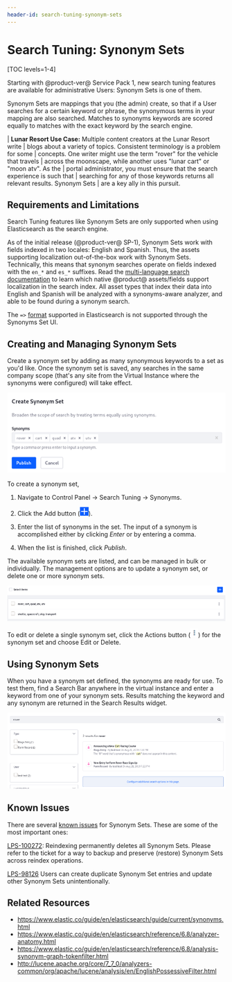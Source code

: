 ```yaml
---
header-id: search-tuning-synonym-sets
---
```


# Search Tuning: Synonym Sets

[TOC levels=1-4]

Starting with @product-ver@ Service Pack 1, new search tuning features are
available for administrative Users: Synonym Sets is one of them.

Synonym Sets are mappings that you (the admin) create, so that if a User
searches for a certain keyword or phrase, the synonymous terms in your mapping
are also searched. Matches to synonyms keywords are scored equally to matches
with the exact keyword by the search engine.

| **Lunar Resort Use Case:** Multiple content creators at the Lunar Resort write
| blogs about a variety of topics. Consistent terminology is a problem for some
| concepts. One writer might use the term "rover" for the vehicle that travels
| across the moonscape, while another uses "lunar cart" or "moon atv". As the
| portal administrator, you must ensure that the search experience is such that
| searching for any of those keywords returns all relevant results. Synonym Sets
| are a key ally in this pursuit.

## Requirements and Limitations

Search Tuning features like Synonym Sets are only supported when using
Elasticsearch as the search engine.

As of the initial release (@product-ver@ SP-1), Synonym Sets work with fields
indexed in two locales: English and Spanish. Thus, the assets supporting
localization out-of-the-box work with Synonym Sets. Technically, this means that
synonym searches operate on fields indexed with the `en_*` and `es_*` suffixes.
Read the 
[multi-language search documentation](https://portal.liferay.dev/docs/7-2/user/-/knowledge_base/u/searching-for-localized-content) 
to learn which native @product@ assets/fields support localization in the search
index. All asset types that index their data into English and Spanish will be
analyzed with a synonyms-aware analyzer, and able to be found during a synonym
search.

The `=>`
[format](https://www.elastic.co/guide/en/elasticsearch/guide/current/synonym-formats.html)
supported in Elasticsearch is not supported through the Synonyms Set UI.

## Creating and Managing Synonym Sets

Create a synonym set by adding as many synonymous keywords to a set as you'd
like. Once the synonym set is saved, any searches in the same company scope
(that's any site from the Virtual Instance where the synonyms were configured)
will take effect.

![Figure 1: Add as many synonymous keywords to a set as you'd like.](../../images/search-synonym-set.png)

To create a synonym set,

1. Navigate to Control Panel &rarr; Search Tuning &rarr; Synonyms.

2.  Click the Add button (![Add](../../images/icon-add.png)).

3.  Enter the list of synonyms in the set. The input of a synonym is
    accomplished either by clicking _Enter_ or by entering a comma.

4.  When the list is finished, click _Publish_.

The available synonym sets are listed, and can be managed in bulk or
individually. The management options are to update a synonym set, or delete one
or more synonym sets.

![Figure 2: Synonym sets can be managed in bulk.](../../images/search-synonym-sets.png) 

To edit or delete a single synonym set, click the Actions button
(![Actions](../../images/icon-actions.png)) for the synonym set and choose Edit
or Delete.

## Using Synonym Sets

When you have a synonym set defined, the synonyms are ready for use. To test
them, find a Search Bar anywhere in the virtual instance and enter a keyword
from one of your synonym sets. Results matching the keyword and any synonym are
returned in the Search Results widget.

![Figure 3: The Blogs Entry does not contain the word "rover" but it can be matched because of a synonym set mapping "cart" as its synonym. The synonym is even highlighted.](../../images/search-synonomous-result.png)

## Known Issues

There are several [known issues](https://issues.liferay.com/browse/LPS-99658)
for Synonym Sets. These are some of the most important ones:

[LPS-100272](https://issues.liferay.com/browse/LPS-100272): 
Reindexing permanently deletes all Synonym Sets. Please refer to the ticket for
a way to backup and preserve (restore) Synonym Sets across reindex operations. 

[LPS-98126](https://issues.liferay.com/browse/LPS-98126)
Users can create duplicate Synonym Set entries and update other Synonym Sets unintentionally.

## Related Resources

* <https://www.elastic.co/guide/en/elasticsearch/guide/current/synonyms.html>
* <https://www.elastic.co/guide/en/elasticsearch/reference/6.8/analyzer-anatomy.html>
* <https://www.elastic.co/guide/en/elasticsearch/reference/6.8/analysis-synonym-graph-tokenfilter.html>
* <http://lucene.apache.org/core/7_7_0/analyzers-common/org/apache/lucene/analysis/en/EnglishPossessiveFilter.html>
